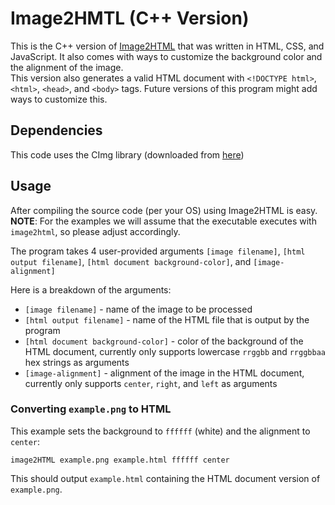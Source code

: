 # Image2HMTL (C++ Version)
This is the C++ version of [Image2HTML](https://github.com/AoiTokikawa/Image2HTML) that was written in HTML, CSS, and JavaScript. It also comes with ways to customize the background color and the alignment of the image.  
This version also generates a valid HTML document with `<!DOCTYPE html>`, `<html>`, `<head>`, and `<body>` tags. Future versions of this program might add ways to customize this.

## Dependencies
This code uses the CImg library (downloaded from [here](https://cimg.eu/download.html))

## Usage
After compiling the source code (per your OS) using Image2HTML is easy.  
**NOTE**: For the examples we will assume that the executable executes with `image2html`, so please adjust accordingly.  
  
The program takes 4 user-provided arguments `[image filename]`, `[html output filename]`, `[html document background-color]`, and `[image-alignment]`  
  
Here is a breakdown of the arguments:
  - `[image filename]` - name of the image to be processed
  - `[html output filename]` - name of the HTML file that is output by the program
  - `[html document background-color]` - color of the background of the HTML document, currently only supports lowercase `rrggbb` and `rrggbbaa` hex strings as arguments
  - `[image-alignment]` - alignment of the image in the HTML document, currently only supports `center`, `right`, and `left` as arguments

### Converting `example.png` to HTML
This example sets the background to `ffffff` (white) and the alignment to `center`:
```
image2HTML example.png example.html ffffff center
```
This should output `example.html` containing the HTML document version of `example.png`.
